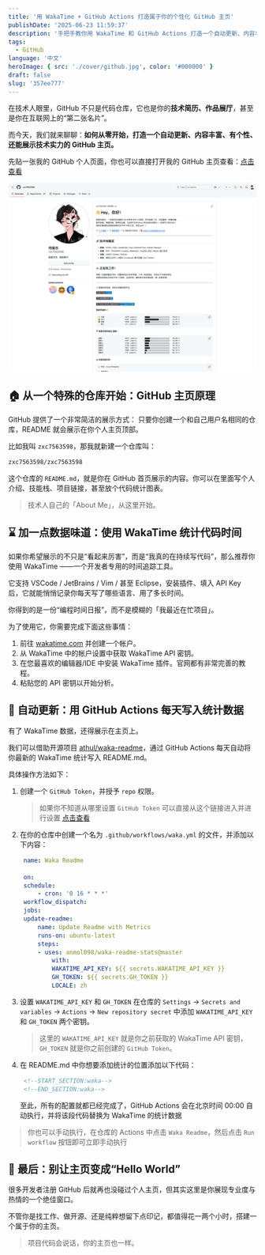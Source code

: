 ```yaml
---
title: '用 WakaTime + GitHub Actions 打造属于你的个性化 GitHub 主页'
publishDate: '2025-06-23 11:59:37'
description: '手把手教你用 WakaTime 和 GitHub Actions 打造一个自动更新、内容丰富的 GitHub 主页，展示你的编码实力与技术热情'
tags:
  - GitHub
language: '中文'
heroImage: { src: './cover/github.jpg', color: '#000000' }
draft: false
slug: '357ee777'
---
```


在技术人眼里，GitHub 不只是代码仓库，它也是你的**技术简历、作品展厅**，甚至是你在互联网上的“第二张名片”。

而今天，我们就来聊聊：**如何从零开始，打造一个自动更新、内容丰富、有个性、还能展示技术实力的 GitHub 主页。**

先贴一张我的 GitHub 个人页面，你也可以直接打开我的 GitHub 主页查看：[点击查看](http://github.com/zxc7563598)

![zxc7563598](article/357ee777/readme.png)

## 🏠 从一个特殊的仓库开始：GitHub 主页原理

GitHub 提供了一个非常简洁的展示方式：
只要你创建一个和自己用户名相同的仓库，README 就会展示在你个人主页顶部。

比如我叫 `zxc7563598`，那我就新建一个仓库叫：

```bash
zxc7563598/zxc7563598
```

这个仓库的 `README.md`，就是你在 GitHub 首页展示的内容。你可以在里面写个人介绍、技能栈、项目链接，甚至放个代码统计图表。

> 技术人自己的「About Me」，从这里开始。

## ⌛ 加一点数据味道：使用 WakaTime 统计代码时间

如果你希望展示的不只是“看起来厉害”，而是“我真的在持续写代码”，那么推荐你使用 WakaTime ——一个开发者专用的时间追踪工具。

它支持 VSCode / JetBrains / Vim / 甚至 Eclipse，安装插件、填入 API Key 后，它就能悄悄记录你每天写了哪些语言、用了多长时间。

你得到的是一份“编程时间日报”，而不是模糊的「我最近在忙项目」。

为了使用它，你需要完成下面这些事情：

1. 前往 [wakatime.com](https://wakatime.com) 并创建一个帐户。
2. 从 WakaTime 中的帐户设置中获取 WakaTime API 密钥。
3. 在您最喜欢的编辑器/IDE 中安装 WakaTime 插件。官网都有非常完善的教程。
4. 粘贴您的 API 密钥以开始分析。

## 🔁 自动更新：用 GitHub Actions 每天写入统计数据

有了 WakaTime 数据，还得展示在主页上。

我们可以借助开源项目 [athul/waka-readme](https://github.com/anmol098/waka-readme-stats)，通过 GitHub Actions 每天自动将你最新的 WakaTime 统计写入 README.md。

具体操作方法如下：

1. 创建一个 `GitHub Token`，并授予 `repo` 权限。
   > 如果你不知道从哪里设置 `GitHub Token` 可以直接从这个链接进入并进行设置 [点击查看](https://github.com/settings/tokens/new)
2. 在你的仓库中创建一个名为 `.github/workflows/waka.yml` 的文件，并添加以下内容：

   ```yml
    name: Waka Readme

    on:
    schedule:
        - cron: '0 16 * * *'
    workflow_dispatch:
    jobs:
    update-readme:
        name: Update Readme with Metrics
        runs-on: ubuntu-latest
        steps:
        - uses: anmol098/waka-readme-stats@master
            with:
            WAKATIME_API_KEY: ${{ secrets.WAKATIME_API_KEY }}
            GH_TOKEN: ${{ secrets.GH_TOKEN }}
            LOCALE: zh
   ```

3. 设置 `WAKATIME_API_KEY` 和 `GH_TOKEN`
   在仓库的 `Settings` -> `Secrets and variables` -> `Actions` -> `New repository secret` 中添加 `WAKATIME_API_KEY` 和 `GH_TOKEN` 两个密钥。
   > 这里的 `WAKATIME_API_KEY` 就是你之前获取的 WakaTime API 密钥，`GH_TOKEN` 就是你之前创建的 `GitHub Token`。
4. 在 README.md 中你想要添加统计的位置添加以下代码：
   ```markdown
    <!--START_SECTION:waka-->
    <!--END_SECTION:waka-->
   ```
   至此，所有的配置就都已经完成了，GitHub Actions 会在北京时间 00:00 自动执行，并将该段代码替换为 WakaTime 的统计数据

> 你也可以手动执行，在仓库的 Actions 中点击 `Waka Readme`，然后点击 `Run workflow` 按钮即可立即手动执行

## 🎁 最后：别让主页变成“Hello World”

很多开发者注册 GitHub 后就再也没碰过个人主页，但其实这里是你展现专业度与热情的一个绝佳窗口。

不管你是找工作、做开源、还是纯粹想留下点印记，都值得花一两个小时，搭建一个属于你的主页。

> 项目代码会说话，你的主页也一样。
